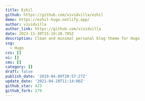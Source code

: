 ```yaml
---
title: Ezhil
github: https://github.com/vividvilla/ezhil
demo: https://ezhil-hugo.netlify.app/
author: vividvilla
author_link: https://github.com/vividvilla
date: 2023-11-30T15:19:28.705Z
description: Clean and minimal personal blog theme for Hugo
ssg:
  - Hugo
css: []
ui: []
cms: []
category: []
draft: false
publish_date: '2019-04-09T20:57:27Z'
update_date: '2021-04-28T11:14:00Z'
github_star: 423
github_fork: 179
---
```

